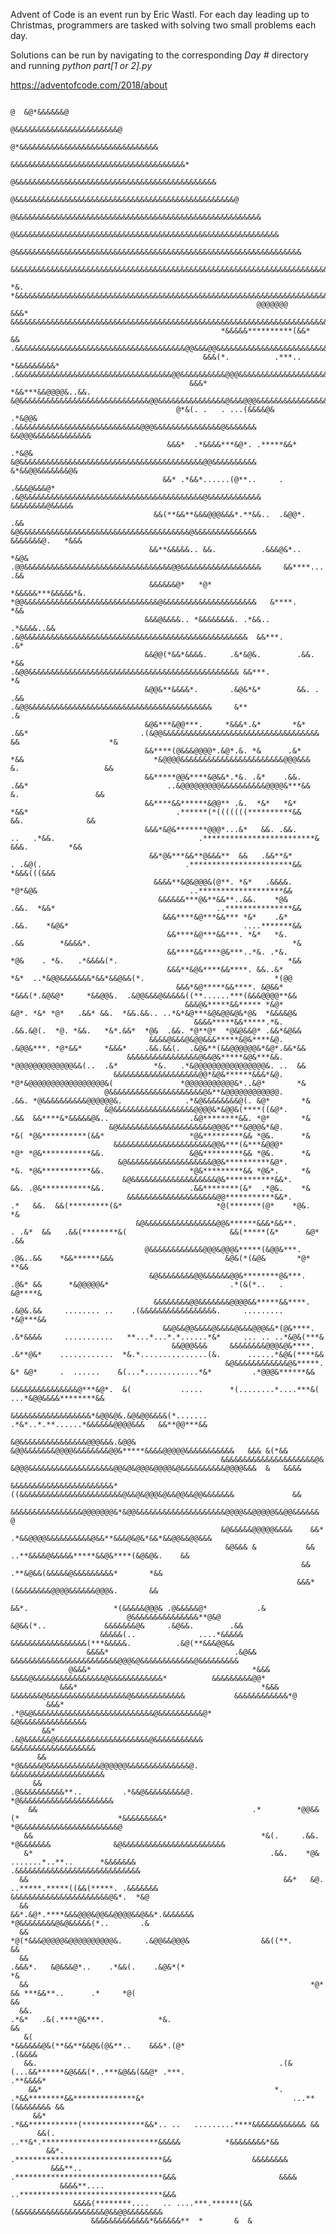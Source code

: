 Advent of Code is an event run by Eric Wastl. For each day leading up to Christmas, programmers are tasked with solving two small problems each day.

Solutions can be run by navigating to the corresponding *Day #* directory and running *python part\[1 or 2].py*

https://adventofcode.com/2018/about

                                                                                                                                                                                                     
                                                                                                                                                                                                     
                                                                                                                                                                                                     
                                                                                                                              @  &@*&&&&&&@                                                          
                                                                                                                      @&&&&&&&&&&&&&&&&&&&&&&&@                                                      
                                                                                                                @*&&&&&&&&&&&&&&&&&&&&&&&&&&&&&&&                                                    
                                                                                                           &&&&&&&&&&&&&&&&&&&&&&&&&&&&&&&&&&&&&&&*                                                  
                                                                                                       @&&&&&&&&&&&&&&&&&&&&&&&&&&&&&&&&&&&&&&&&&&&&&                                                
                                                                                                    @&&&&&&&&&&&&&&&&&&&&&&&&&&&&&&&&&&&&&&&&&&&&&&&&&@                                              
                                                                                                 @&&&&&&&&&&&&&&&&&&&&&&&&&&&&&&&&&&&&&&&&&&&&&&&&&&&&&&&                                            
                                                                                              @&&&&&&&&&&&&&&&&&&&&&&&&&&&&&&&&&&&&&&&&&&&&&&&&&&&&&&&&&&&                                           
                                                                                           @&&&&&&&&&&&&&&&&&&&&&&&&&&&&&&&&&&&&&&&&&&&&&&&&&&&&&&&&&&&&&&&&                                         
                                                                                      &&&&&&&&&&&&&&&&&&&&&&&&&&&&&&&&&&&&&&&&&&&&&&&&&&&&&&&&&&&&&&&&&&&&&&&                                        
                                                                                    *&. *&&&&&&&&&&&&&&&&&&&&&&&&&&&&&&&&&&&&&&&&&&&&&&&&&&&&&&&&&&&&&&&&&&&&&&                                      
                                                           @@@@@@@               &&&*   &&&&&&&&&&&&&&&&&&&&&&&&&&&&&&&&&&&&&&&&&&&&&&&&&&&&&&&&&&&&&&&&&&&&&&&                                      
                                                   *&&&&&**********(&&*         &&     .&&&&&&&&&&&&&&&&&&&&&&&&&&&&&&&&&&&&&&@@&&&@@&&&&&&&&&&&&&&&&&&&&&&&&&&&                                     
                                               &&&(*.          .***.. *&&&&&&&&&*      .&&&&&&&&&&&&&&&&&&&&&&&&&&&&&&&&&&&@@&&&&&&&&&&@@@&&&&&&&&&&&&&&&&&&&&&&&                                    
                                            &&&*             *&&***&&@@@@&..&&.         &@&&&&&&&&&&&&&&&&&&&&&&&&&&&&&@@&&&&&&&&&&&&&&&@&&&@@@&&&&&&&&&&&&&&&&&@&                                   
                                         @*&(. .   . ...(&&&&@&        .*&@@&           .&&&&&&&&&&&&&&&&&&&&&&&&&&&&@@@&&&&&&&&&&&&&&&@&&&&&&& &&@@@&&&&&&&&&&&&&                                   
                                       &&&*  .*&&&&***&@*. .*****&&*   .*&@&              &@&&&&&&&&&&&&&&&&&&&&&&&&&&&&&&&&&&&&&&&&&@@&&&&&&&&&&   &*&&@@&&&&&&&@&                                  
                                      &&* .*&&*......(@**..     . .&&&@&&&@*              .&@&&&&&&&&&&&&&&&&&&&&&&&&&&&&&&&&&&&&&&&&@&&&&&&&&&&&&        &&&&&&&&@&&&&&                             
                                    &&(**&&**&&&@@@&&&*.**&&..  .&@@*.  .&&                 &@&&&&&&&&&&&&&&&&&&&&&&&&&&&&&&&&&&&&&&@&&&&&&&&&&&&&&        &&&&&&&@.   *&&&                          
                                   &&**&&&&&.. &&.          .&&&@&*..  *&@&                  .@@&&&&&&&&&&&&&&&&&&&&&&&&&&&&&&&&&@@&&&&&&&&&&&&&&&&&&     &&****...       .&&                        
                                   &&&&&&@*   *@*          *&&&&&***&&&&&*&.                   *@@&&&&&&&&&&&&&&&&&&&&&&&&&&&&&&@&&&&&&&&&&&&&&&&&&&&&   &****.             *&&                      
                                  &&&@&&&&.. *&&&&&&&&. .*&&..    .*&&&&..&&                     .&@&&&&&&&&&&&&&&&&&&&&&&&&&&&&&&&&&&&&&&&&&&&&&&&&&&  &&***.               .&*                     
                                  &&@@(*&&*&&&&.     .&*&@&.        .&&.  *&&                      .&@@&&&&&&&&&&&&&&&&&&&&&&&&&&&&&&&&&&&&&&&&&&&&&&& &&***.                 *&                     
                                  &@@&**&&&&*.       .&@&*&*        &&. .  .&&                        .&@@&&&&&&&&&&&&&&&&&&&&&&&&&&&&&&&&&&&&&&&&&     &**                   .&                     
                                  &@&***&@@***.     *&&&*.&*       *&*      .&&*                         .(&@@&&&&&&&&&&&&&&&&&&&&&&&&&&&&&&&&&&&       &&                    *&                     
                                  &&****(@&&&@@@@*.&@*.&. *&      .&*         *&&                             *&@@@@&&&&&&&&&&&&&&&&&&&&&&&@@@&&&        &.                   &&                     
                                  &&*****@@&****&@&&*.*&. .&*    .&&.          .&&*                               ..&@@@@@@@@@&&&&&&&&&&@@@@&***&&        &.                 &&                      
                                  &&****&&******&@@** .&.  *&*   *&*             *&&*                                 .******(*(((((((**********&&         &&.              &&                       
                                  &&&*&@&*******@@@*...&*   &&. .&&.         ..   .*&&.                                .*************************&          &&&.         *&&                         
                                   &&*@&***&&**@&&&**  &&   .&&**&*               . .&@(.                                .***********************&&            *&&&(((&&&                            
                                    &&&&**&@&@@@&(@**. *&*   .&&&&.                 *@*&@&                                  ..*******************&&                                                  
                                     &&&&&&***@&**&&**..&&.    *@&                 .&&.  *&&*                                    ..***************&&                                                 
                                      &&&****&@***&&*** *&*    .&*                 .&&.    *&@&*                                       ....*******&&                                                 
                                       &&****&@***&&***. *&*   *&.                 .&&        *&&&&*.                                             *&                                                 
                                       &&****&&****@&***..*&. .*&.                 *@&    . *&.   .*&&&&(*.                                      *&&                                                 
                                       &&&**&@&****&&****. &&..&*                  *&*  ..*&@@&&&&&&&*&&*&&@&&(*.                             *(@@                                                   
                                         &&&*&@*****&&****. &@&&*                  *&&&(*.&@&@*     *&&@@&.  .&@@&&&@&&&&&((**......***(&&&@@@@**&&                                                  
                                           &&&@&*****&&***** *&@*                  &@*. *&* *@*   .&&* &&.  *&&.&&.. ..*&*&@***&@&@@&@&*@&  *&&&&@&                                                  
                                             &&&&*****&&*****.*&.                 .&&.&@(.  *@. *&&.   *&*.&&*  *@&  .&&. *@**@*  *@&@&&@* .&&*&@&&                                                  
                                   &&&&@&&&@&@@&&&*****&@&****&@.                 .&@@&***. *@*&&*     *&&&*    .&&.&&(.  .&@&**(&&@@@@@@&*&@*.&&*&&                                                 
                              &&&&&&&&&&&&&&&&@&&@&*****&@&***&&.                 *@@@@@@@@@@@@@&&(..  .&*        *&.   .*&@@@@@@@@@@@@@@@@&. ..  &&                                                 
                           &&&&&&&&&&&&&&&&&&&@@*&@&******&&&*&@.                 *@*&@@@@@@@@@@@@@@@@@&(               *@@@@@@@@@@@&*..&@*       *&                                                 
                         @&&&&&&&&&&&&&&&&&&&&&@&**&@@@@@@@@@@@@.                .&&. *@&&&&&&&&&&@@@@@@&.              .*&@&&&&&&&&@(. &@*       *&                                                 
                         &@&&&&&&&&&&&&&&&&&&@@@@&*&@@&(****((&@*.               .&&  &&****&*&&&&&@&..                  .&@********&&. *@*       *&                                                 
                          &@&&&&&&&&&&&&&&&&&&&&&@@@&***&@@@&*&@.                *&( *@&**********(&&*                   *@&*********&& *@&.      *&                                                 
                           &&&&&&&&&&&&&&&&&&&&&&@@&***(&***&@@@*                *@* *@&***********&&.                   &@&*********&& *@&.      *&                                                 
                            &@&&&&&&&&&&&&&&&&&&&@@&**********&@*.               *&. *@&***********&&.                   *@&*********&& *@&*.     *&                                                 
                             &@&&&&&&&&&&&&&&&&&&&@&***********&&*.              &&. .@&***********&&.                   .&&********(&*  .*@&.    *&                                                 
                              &&&&&&&&&&&&&&&&&&&&@@***********&&*.         .*   &&.  &&(*********(&*                     *@(*******(@*    *@&.   *&                                                 
                                &@&&&&&&&&&&&&&&&&@@&******&&&*&&**.      . .&*  &&   .&&(********&(                       &&(*****(&*      &@*  .&&                                                 
                                  @&&&&&&&&&&&&@@@&@@@&*****(&@@&***.       .@&..&&    *&&******&&&                         &@&(*(&@&       *@* **&&                                                 
                                   &@&&&&&&&&@@&&&&&&@@&********@&***.      .@&* &&      *&@@@@@&*                           .*(&(*..   .   &@****&                                                  
                                    &&&&&&&&@@&&&&&&&@@@@&&*****&&****.     .&@&.&&     ........ ..    .(&&&&&&&&&&&&&&&&&.     .........  *&@***&&                                                  
                                      &&@&&@@&&&&@&&&&@&&&@@@&&*(@&****.    .&*&&&&     ...........   **...*...*.*......*&*     ... .. ..*&@&(***&                                                   
                                        &&@@@&&&     &&&&&&&&@@@&@&****.    .&**@&*    ............  *&.*...............(&.      ......*&@&(****&&                                                   
                                                    &@&&&&&&&&&&&&@&*****.   &* &@*     .  ......    &(...*............*&*         .*@@@&******&&                                                    
                                                    &&&&&&&&&&&&&&&@***&@*.  &(           .....      *(........*....***&(   ...*&@@&&&&********&&                                                    
                                                   &&&&&&&&&&&&&&&&&&*&@@&@&.&@&@@&&&&(*.......     .*&*..*.**......*&&&&&&@@@@&&&   &&**@@***&&                                                     
                                                   &@&&&&&&&&&&&&&&&@@@&&&.&@@&  &@@&&&&&&&@@@@&&&&&&&&@@&*****&&&&@@@@@&&&&&&&&&&&   &&& &(*&&                                                      
                                                   &&&&&&&&&&&&&&&&&&&&&@&   &@@@&&&&&&&&&&&&&&&&&&&@@&@&@@@&@@@@&@&&&&&&&&&&@@@@&&&  &   &&&&                                                       
                                                   &&&&&&&&&&&&&&&&&&&&&&&*((&&&&&&&&&&&&&&&&&&&&&&&@&&@&@@@&@&&@@&&@@&&&&&&&             &&                                                         
                                                   &&&&&&&&&&&&&&&&@@@@@@@&*&@@&&&&&&&&&&&&&&&&&&&&@@@@&&@@@@@&&@@&&&&&& @                                                                           
                                                   &@&&&&&@@@@@&&&&    &&*     .*&&@@@@&&&&&&&&&&@&&**&&&@&@&*&&*&&@@&&@@&&&                                                                         
                                                    &@&&& &           &&              ..**&&&&@&&&&&*****&&@&****(&@&@&.    &&                                                                       
                                                                     &&                       .**&@&&(&&&&&@&&&&&&&&&*       *&&                                                                     
                                                                    &&&*                        (&&&&&&&&@@@@&&&&&&@@@&.       &&                                                                    
                                                                         &&*.                   *(&&&&&@@@& .@&&&&&@*           .&                                                                   
                              @&&&&&&&&&&&&&&&**@&@                          &@&&(*..             &&&&&&&@&     .&@&&.        .&&                                                                    
                        &&&&&(..              ....*&&&&&                     &&&&&&&&&&&&&&&&&(***&&&&&.          .&@(**&&&@@&&                                                                      
                     &&&&*                            .&@&&                &&&&&&&&&&&&&&&&&&&&&&&&@@@&@&&&&&&&&&&&&@&&&&&&&&&                                                                       
                 @&&&*                                    *&&&         &&&&@&&&&&&&&&&&&&&&&@&&&&&&&&&&&&*          &&&&&&&&&@@*                                                                     
               &&&*                                         *&&&   &&&&&&&@&&&&&&&&&&&&&&&&&&@&&&&&&&&&&&&           &&&&&&&&&&&&*@                                                                  
            &&&*                                              .*@&@&&&&&&&&&&&&&&&&&&&&&&&&&&&@&&&&&&&&&&@*           &@&&&&&&&&&&&&&&&                                                              
           &&*                                                  .&@&&&&&&@&&&&&&&&&&&&&&&&&&&&&@&&&&&&&&&&&            &&&&&&&&&&&&&&&&&&&                                                           
          &&                                                      *@&&&&&@&&&&&&&&&&&&@@@@@@&&&&&&&&&&&&&&@.            &&&&&&&&&&&&&&&&&&&&&                                                        
         &&                                                        .@&&&&&&&&&&**..         .*&&@&&&&&&&&&@.            *@&&&&&&&&&&&&&&&&&&&&&                                                      
        &&                                                .*        *@@&&(*                      *&&&&&&&&&*             *@&&&&&&&&&&&&&&&&&&&&&&@                                                   
       &&                                                   *&(.     .&&.                          *@&&&&&&&              &@&&&&&&&&&&&&&&&&&&&&&&&                                                  
       &*                                                     .&&.    *@&       .......*..**..      *&&&&&&&              .&&&&&&&&&&&&&&&&&&&&&&&&&&&&                                              
      &&                                                         &&*   &@. ..*****.*****((&&(*****. .&&&&&&&               &&&&&&&&&&&&&&&&&&&&&&@&*.  *&@                                           
      &&                                                           &&*.&@*.****&&&@@@&@@&&@@@@&&@&&*.&&&&&&&               *@&&&&&&&&@&@&&&&&(*..       .&                                           
      &&                                                            *@(*&&&@@@@@&@@@@@@@@@@&.     .&@@&&@@@&                &&((**.                       &&                                         
      &&                                                             .&&&*.   &@&&&@*..    .*&&(.    .&@&*(*                                               *&                                        
      &&                                                               *@*    && ***&&**..      .*     *@(                                                   &&                                      
      &&.                                                              .*&*   .&(.****@&***.            *&.                                                   &&                                     
       &(                                                           *&&&&&&@&(**&&**&&@&(@&**..    &&&*.(@*                                              .(&&&&                                      
       &&.                                                      .(&(...&&******&@&&&(*..***&@&&(&&@* .***.                                        .**&&&&*                                           
        &&*                                                    *.   .*&&********&&**************&*                                 ...**(&&&&&&&& &&                                                 
         &&*                                                      .*&&***********(**************&&*.. ..   .........****&&&&&&&&&&&& &&                                                              
          &&(.                                                  ..**&*.**************************&&&&&          *&&&&&&&&*&&                                                                         
            &&*.                                              .*********************************&&                  &&&&&&&&                                                                         
             &&&**..                                        .*********************************&&&                       &&&&                                                                         
               &&&&**....                                ..********************************&&&                                                                                                       
                  &&&&(********....   .. ....***.******(&&(&&&&&&&&&&&&&&&&&&&&@&&@@&&&&&&&&                                                                                                         
                      &&&&&&&&&&&&&*&&&&&&**  *       &  &                                                                                                                                           
